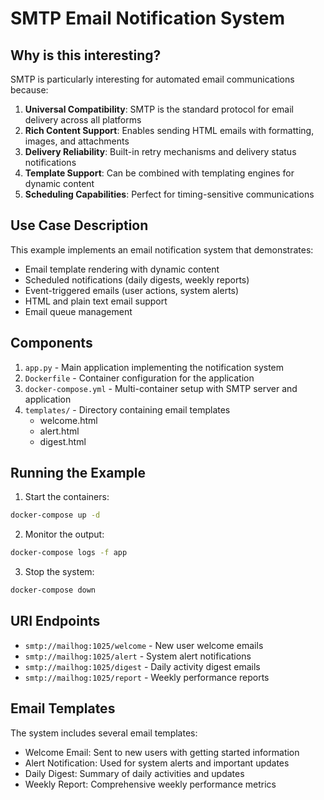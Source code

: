 # SMTP Email Notification System

## Why is this interesting?

SMTP is particularly interesting for automated email communications because:

1. **Universal Compatibility**: SMTP is the standard protocol for email delivery across all platforms
2. **Rich Content Support**: Enables sending HTML emails with formatting, images, and attachments
3. **Delivery Reliability**: Built-in retry mechanisms and delivery status notifications
4. **Template Support**: Can be combined with templating engines for dynamic content
5. **Scheduling Capabilities**: Perfect for timing-sensitive communications

## Use Case Description

This example implements an email notification system that demonstrates:
- Email template rendering with dynamic content
- Scheduled notifications (daily digests, weekly reports)
- Event-triggered emails (user actions, system alerts)
- HTML and plain text email support
- Email queue management

## Components

1. `app.py` - Main application implementing the notification system
2. `Dockerfile` - Container configuration for the application
3. `docker-compose.yml` - Multi-container setup with SMTP server and application
4. `templates/` - Directory containing email templates
   - welcome.html
   - alert.html
   - digest.html

## Running the Example

1. Start the containers:
```bash
docker-compose up -d
```

2. Monitor the output:
```bash
docker-compose logs -f app
```

3. Stop the system:
```bash
docker-compose down
```

## URI Endpoints

- `smtp://mailhog:1025/welcome` - New user welcome emails
- `smtp://mailhog:1025/alert` - System alert notifications
- `smtp://mailhog:1025/digest` - Daily activity digest emails
- `smtp://mailhog:1025/report` - Weekly performance reports

## Email Templates

The system includes several email templates:
- Welcome Email: Sent to new users with getting started information
- Alert Notification: Used for system alerts and important updates
- Daily Digest: Summary of daily activities and updates
- Weekly Report: Comprehensive weekly performance metrics

